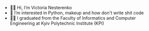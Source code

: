 - 👩‍💻 Hi, I’m Victoria Nesterenko
- 👀 I’m interested in Python, makeup and how don't write shit code
- 👨‍🎓 I graduated from the Faculty of Informatics and Computer Engineering at Kyiv Polytechnic Institute (KPI)

<!---
vicnesterenko/vicnesterenko is a ✨ special ✨ repository because its `README.md` (this file) appears on your GitHub profile.
You can click the Preview link to take a look at your changes.
--->
